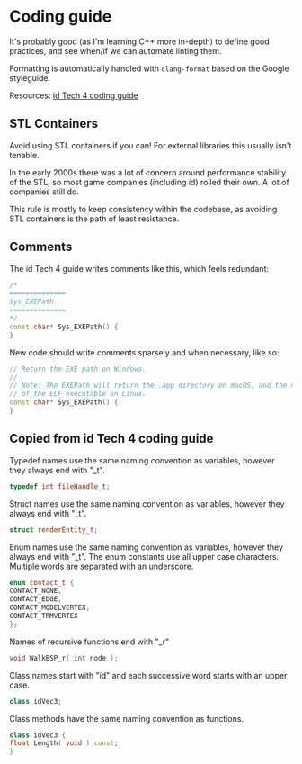 # Coding guide

It's probably good (as I'm learning C++ more in-depth) to define good practices, and see when/if we can automate linting them.

Formatting is automatically handled with `clang-format` based on the Google styleguide.

Resources: [id Tech 4 coding guide](https://fabiensanglard.net/fd_proxy/doom3/CodeStyleConventions.pdf)

## STL Containers

Avoid using STL containers if you can! For external libraries this usually isn't tenable.

In the early 2000s there was a lot of concern around performance stability of the STL, so most game companies (including id) rolled their own. A lot of companies still do.

This rule is mostly to keep consistency within the codebase, as avoiding STL containers is the path of least resistance.

## Comments

The id Tech 4 guide writes comments like this, which feels redundant:

```c++
/*
==============
Sys_EXEPath
==============
*/
const char* Sys_EXEPath() {
}
```

New code should write comments sparsely and when necessary, like so:


```c++
// Return the EXE path on Windows.
//
// Note: The EXEPath will return the .app directory on macOS, and the directory
// of the ELF executable on Linux.
const char* Sys_EXEPath() {
}
```

## Copied from id Tech 4 coding guide

Typedef names use the same naming convention as variables, however
they always end with "_t".

```c++
typedef int fileHandle_t;
```

Struct names use the same naming convention as variables, however
they always end with "_t".

```c++
struct renderEntity_t;
```

Enum names use the same naming convention as variables, however they
always end with "_t". The enum constants use all upper case
characters. Multiple words are separated with an underscore.

```c++
enum contact_t {
CONTACT_NONE,
CONTACT_EDGE,
CONTACT_MODELVERTEX,
CONTACT_TRMVERTEX
};
```

Names of recursive functions end with "_r"

```c++
void WalkBSP_r( int node );
```

Class names start with "id" and each successive word starts with an
upper case.

```c++
class idVec3;
```

Class methods have the same naming convention as functions.

```c++
class idVec3 {
float Length( void ) const;
}
```
